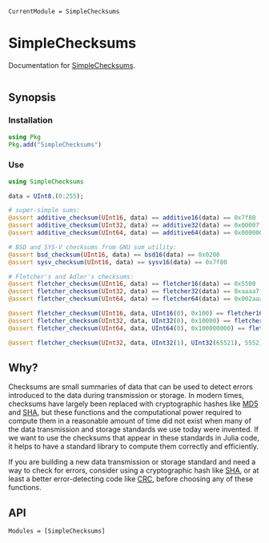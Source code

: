 ```@meta
CurrentModule = SimpleChecksums
```

# SimpleChecksums

Documentation for [SimpleChecksums](https://github.com/reallyasi9/SimpleChecksums.jl).

```@index
```

## Synopsis

### Installation

```julia
using Pkg
Pkg.add("SimpleChecksums")
```

### Use

```julia
using SimpleChecksums

data = UInt8.(0:255);

# super-simple sums:
@assert additive_checksum(UInt16, data) == additive16(data) == 0x7f80
@assert additive_checksum(UInt32, data) == additive32(data) == 0x00007f80
@assert additive_checksum(UInt64, data) == additive64(data) == 0x0000000000007f80

# BSD and SYS-V checksums from GNU sum utility:
@assert bsd_checksum(UInt16, data) == bsd16(data) == 0x0200
@assert sysv_checksum(UInt16, data) == sysv16(data) == 0x7f80

# Fletcher's and Adler's checksums:
@assert fletcher_checksum(UInt16, data) == fletcher16(data) == 0x5500
@assert fletcher_checksum(UInt32, data) == fletcher32(data) == 0xaaaa7f80
@assert fletcher_checksum(UInt64, data) == fletcher64(data) == 0x002aaa8000007f80

@assert fletcher_checksum(UInt16, data, UInt16(0), 0x100) == fletcher16a(data) == 0x8080
@assert fletcher_checksum(UInt32, data, UInt32(0), 0x10000) == fletcher32a(data) == 0xaa807f80
@assert fletcher_checksum(UInt64, data, UInt64(0), 0x100000000) == fletcher64a(data) == 0x002aaa8000007f80

@assert fletcher_checksum(UInt32, data, UInt32(1), UInt32(65521), 5552) == adler32(data) == 0xadf67f81
```

## Why?

Checksums are small summaries of data that can be used to detect errors introduced to the data during transmission or storage. In modern times, checksums have largely been replaced with cryptographic hashes like [MD5](https://github.com/JuliaCrypto/MD5.jl) and [SHA](https://docs.julialang.org/en/v1/stdlib/SHA/), but these functions and the computational power required to compute them in a reasonable amount of time did not exist when many of the data transmission and storage standards we use today were invented. If we want to use the checksums that appear in these standards in Julia code, it helps to have a standard library to compute them correctly and efficiently.

If you are building a new data transmission or storage standard and need a way to check for errors, consider using a cryptographic hash like [SHA](https://docs.julialang.org/en/v1/stdlib/SHA/), or at least a better error-detecting code like [CRC](https://github.com/JuliaIO/CRC32.jl), before choosing any of these functions.

## API

```@autodocs
Modules = [SimpleChecksums]
```
